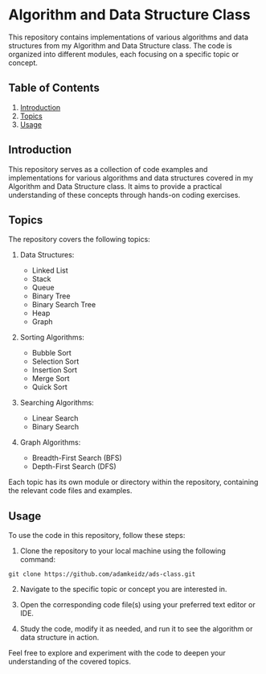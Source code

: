# Algorithm and Data Structure Class

This repository contains implementations of various algorithms and data structures from my Algorithm and Data Structure class. The code is organized into different modules, each focusing on a specific topic or concept.

## Table of Contents

1. [Introduction](#introduction)
2. [Topics](#topics)
3. [Usage](#usage)


## Introduction

This repository serves as a collection of code examples and implementations for various algorithms and data structures covered in my Algorithm and Data Structure class. It aims to provide a practical understanding of these concepts through hands-on coding exercises.

## Topics

The repository covers the following topics:

1. Data Structures:
   - Linked List
   - Stack
   - Queue
   - Binary Tree
   - Binary Search Tree
   - Heap
   - Graph

2. Sorting Algorithms:
   - Bubble Sort
   - Selection Sort
   - Insertion Sort
   - Merge Sort
   - Quick Sort

3. Searching Algorithms:
   - Linear Search
   - Binary Search

4. Graph Algorithms:
   - Breadth-First Search (BFS)
   - Depth-First Search (DFS)

Each topic has its own module or directory within the repository, containing the relevant code files and examples.

## Usage

To use the code in this repository, follow these steps:

1. Clone the repository to your local machine using the following command:
```shell
git clone https://github.com/adamkeidz/ads-class.git
```

2. Navigate to the specific topic or concept you are interested in.

3. Open the corresponding code file(s) using your preferred text editor or IDE.

4. Study the code, modify it as needed, and run it to see the algorithm or data structure in action.

Feel free to explore and experiment with the code to deepen your understanding of the covered topics.

